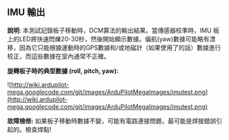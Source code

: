 ## IMU 輸出 ##

**說明**: 本測試記錄板子移動時，DCM算法的輸出結果。當傳感器校準時，IMU 板上的LED將快速閃爍20-30秒，然後開始顯示數據。偏航(yaw)數據可能略有漂移，因為它只能根據運動時的GPS數據和/或地磁計（如果使用了的話）數據進行校正，而這些數據在室內通常不正確。

**旋轉板子時的典型數據 (roll, pitch, yaw):**

![http://wiki.ardupilot-mega.googlecode.com/git/images/ArduPilotMegaImages/imutest.png](http://wiki.ardupilot-mega.googlecode.com/git/images/ArduPilotMegaImages/imutest.png)

**故障檢修:** 如果板子移動時數據不變，可能有電路連接問題，最可能是焊接錯誤引起的。檢查焊點!